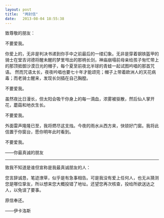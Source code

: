 ```yaml
---
layout: post
title:  "两封信"
date:   2013-08-04 18:55:38
---
```


致尊敬的朋友：

不要爱我。

你爱上的，无非是判决书递到你手中之前最后的一缕幻象。无非是穿着钢铁盔甲的骑士在堂吉诃德将醒未醒的梦里甩出的那柄长剑，神庙崩塌前母亲给孩子匆忙带上的那顶抵御沙漠日光的帽子，每个夏至前夜北半球的青蛙一起试图吟唱的那首咒语。
然而咒语太长，夜夜吟唱也要七十年才能颂完；帽子上带着欧洲人的天花病毒；而老骑士醒来，发现长剑插在自己胸膛。

不要爱我。

虽然夜比日漫长，但太阳会吸干你身上的每一滴血，浓雾被驱散，然后仙人掌开花，蘑菇和地衣生长。

不要爱我。

外面雷声隆隆已至，我将燃尽这支烛。今夜的雨水从西方来，快锁好门窗。我将此信置于你窗台，愿你明年此时看到。

不要爱我。

——你最真诚的朋友

---

致我不知道是谁但宣称是我最真诚朋友的人：

您言辞诚恳，笔迹潦草，似乎是有急事相告。可是我没有爱上任何人，也无从猜测您是哪位挚友，所以想来您大概投错了地址。还望您再次核查，投给所欲送达之人，以免误了要事。

原信奉还。

——伊卡洛斯
